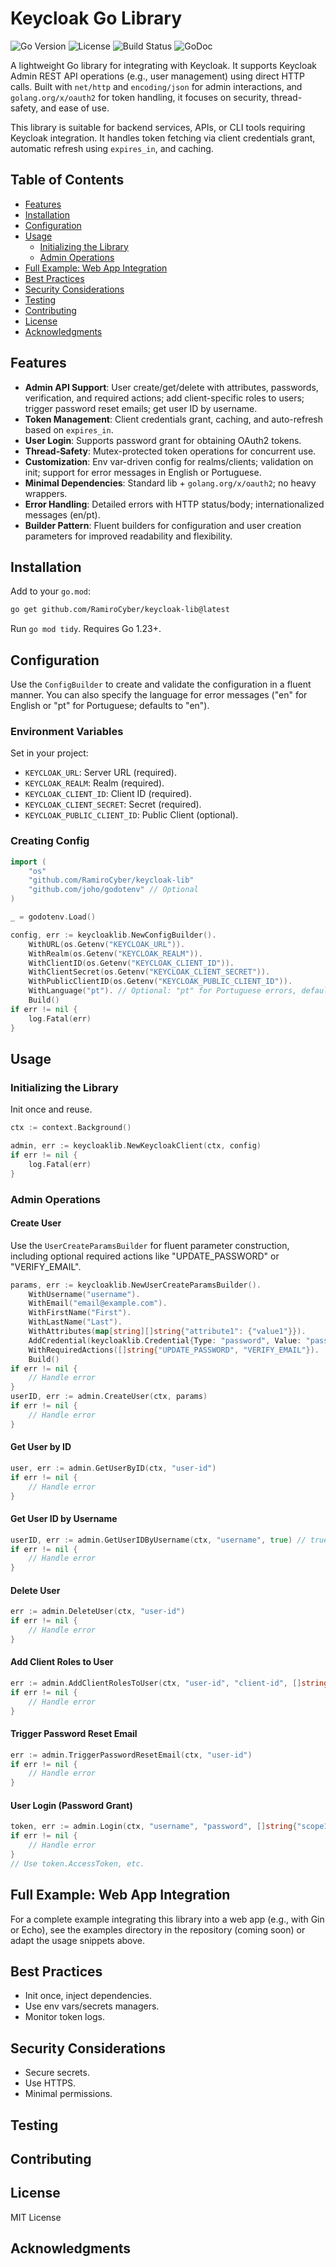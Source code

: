 # Keycloak Go Library

![Go Version](https://img.shields.io/badge/Go-1.23%2B-blue)
![License](https://img.shields.io/badge/License-MIT-green)
![Build Status](https://img.shields.io/badge/Build-Passing-brightgreen) <!-- Add actual badges if available -->
![GoDoc](https://pkg.go.dev/badge/github.com/RamiroCyber/keycloak-lib?status.svg)

A lightweight Go library for integrating with Keycloak. It supports Keycloak Admin REST API operations (e.g., user management) using direct HTTP calls. Built with `net/http` and `encoding/json` for admin interactions, and `golang.org/x/oauth2` for token handling, it focuses on security, thread-safety, and ease of use.

This library is suitable for backend services, APIs, or CLI tools requiring Keycloak integration. It handles token fetching via client credentials grant, automatic refresh using `expires_in`, and caching.

## Table of Contents
- [Features](#features)
- [Installation](#installation)
- [Configuration](#configuration)
- [Usage](#usage)
  - [Initializing the Library](#initializing-the-library)
  - [Admin Operations](#admin-operations)
- [Full Example: Web App Integration](#full-example-web-app-integration)
- [Best Practices](#best-practices)
- [Security Considerations](#security-considerations)
- [Testing](#testing)
- [Contributing](#contributing)
- [License](#license)
- [Acknowledgments](#acknowledgments)

## Features
- **Admin API Support**: User create/get/delete with attributes, passwords, verification, and required actions; add client-specific roles to users; trigger password reset emails; get user ID by username.
- **Token Management**: Client credentials grant, caching, and auto-refresh based on `expires_in`.
- **User Login**: Supports password grant for obtaining OAuth2 tokens.
- **Thread-Safety**: Mutex-protected token operations for concurrent use.
- **Customization**: Env var-driven config for realms/clients; validation on init; support for error messages in English or Portuguese.
- **Minimal Dependencies**: Standard lib + `golang.org/x/oauth2`; no heavy wrappers.
- **Error Handling**: Detailed errors with HTTP status/body; internationalized messages (en/pt).
- **Builder Pattern**: Fluent builders for configuration and user creation parameters for improved readability and flexibility.

## Installation
Add to your `go.mod`:

```bash
go get github.com/RamiroCyber/keycloak-lib@latest
```

Run `go mod tidy`. Requires Go 1.23+.

## Configuration
Use the `ConfigBuilder` to create and validate the configuration in a fluent manner. You can also specify the language for error messages ("en" for English or "pt" for Portuguese; defaults to "en").

### Environment Variables
Set in your project:

- `KEYCLOAK_URL`: Server URL (required).
- `KEYCLOAK_REALM`: Realm (required).
- `KEYCLOAK_CLIENT_ID`: Client ID (required).
- `KEYCLOAK_CLIENT_SECRET`: Secret (required).
- `KEYCLOAK_PUBLIC_CLIENT_ID`: Public Client (optional).

### Creating Config
```go
import (
    "os"
    "github.com/RamiroCyber/keycloak-lib"
    "github.com/joho/godotenv" // Optional
)

_ = godotenv.Load()

config, err := keycloaklib.NewConfigBuilder().
    WithURL(os.Getenv("KEYCLOAK_URL")).
    WithRealm(os.Getenv("KEYCLOAK_REALM")).
    WithClientID(os.Getenv("KEYCLOAK_CLIENT_ID")).
    WithClientSecret(os.Getenv("KEYCLOAK_CLIENT_SECRET")).
    WithPublicClientID(os.Getenv("KEYCLOAK_PUBLIC_CLIENT_ID")).
    WithLanguage("pt"). // Optional: "pt" for Portuguese errors, defaults to "en"
    Build()
if err != nil {
    log.Fatal(err)
}
```

## Usage

### Initializing the Library
Init once and reuse.

```go
ctx := context.Background()

admin, err := keycloaklib.NewKeycloakClient(ctx, config)
if err != nil {
    log.Fatal(err)
}
```

### Admin Operations
#### Create User
Use the `UserCreateParamsBuilder` for fluent parameter construction, including optional required actions like "UPDATE_PASSWORD" or "VERIFY_EMAIL".

```go
params, err := keycloaklib.NewUserCreateParamsBuilder().
    WithUsername("username").
    WithEmail("email@example.com").
    WithFirstName("First").
    WithLastName("Last").
    WithAttributes(map[string][]string{"attribute1": {"value1"}}).
    AddCredential(keycloaklib.Credential{Type: "password", Value: "password", Temporary: false}).
    WithRequiredActions([]string{"UPDATE_PASSWORD", "VERIFY_EMAIL"}).
    Build()
if err != nil {
    // Handle error
}
userID, err := admin.CreateUser(ctx, params)
if err != nil {
    // Handle error
}
```

#### Get User by ID
```go
user, err := admin.GetUserByID(ctx, "user-id")
if err != nil {
    // Handle error
}
```

#### Get User ID by Username
```go
userID, err := admin.GetUserIDByUsername(ctx, "username", true) // true for exact match
if err != nil {
    // Handle error
}
```

#### Delete User
```go
err := admin.DeleteUser(ctx, "user-id")
if err != nil {
    // Handle error
}
```

#### Add Client Roles to User
```go
err := admin.AddClientRolesToUser(ctx, "user-id", "client-id", []string{"role1", "role2"})
if err != nil {
    // Handle error
}
```

#### Trigger Password Reset Email
```go
err := admin.TriggerPasswordResetEmail(ctx, "user-id")
if err != nil {
    // Handle error
}
```

#### User Login (Password Grant)
```go
token, err := admin.Login(ctx, "username", "password", []string{"scope1", "scope2"})
if err != nil {
    // Handle error
}
// Use token.AccessToken, etc.
```

## Full Example: Web App Integration
For a complete example integrating this library into a web app (e.g., with Gin or Echo), see the examples directory in the repository (coming soon) or adapt the usage snippets above.

## Best Practices
- Init once, inject dependencies.
- Use env vars/secrets managers.
- Monitor token logs.

## Security Considerations
- Secure secrets.
- Use HTTPS.
- Minimal permissions.

## Testing
<!-- Add testing details if available -->

## Contributing
<!-- Add contributing guidelines -->

## License
MIT License

## Acknowledgments
<!-- Add acknowledgments if any -->